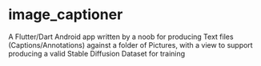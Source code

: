 # image_captioner
 A Flutter/Dart Android app written by a noob for producing Text files (Captions/Annotations) against a folder of Pictures, with a view to support producing a valid Stable Diffusion Dataset for training
